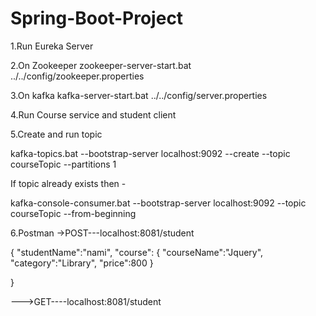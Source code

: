 # Spring-Boot-Project
1.Run Eureka Server

2.On Zookeeper
zookeeper-server-start.bat ../../config/zookeeper.properties

3.On kafka
kafka-server-start.bat ../../config/server.properties

4.Run Course service and student client

5.Create and run topic

kafka-topics.bat --bootstrap-server localhost:9092 --create --topic courseTopic --partitions 1

If topic already exists then -

kafka-console-consumer.bat --bootstrap-server localhost:9092  --topic courseTopic --from-beginning

6.Postman
->POST---localhost:8081/student

{
    "studentName":"nami",
    "course":
    {
        "courseName":"Jquery",
        "category":"Library",
        "price":800
    }

}

--->GET----localhost:8081/student

